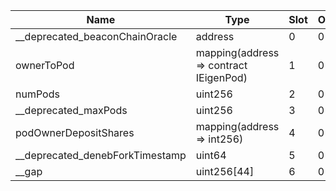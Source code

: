 | Name                            | Type                                   | Slot | Offset | Bytes | Contract                                                             |
|---------------------------------|----------------------------------------|------|--------|-------|----------------------------------------------------------------------|
| __deprecated_beaconChainOracle  | address                                | 0    | 0      | 20    | src/contracts/pods/EigenPodManagerStorage.sol:EigenPodManagerStorage |
| ownerToPod                      | mapping(address => contract IEigenPod) | 1    | 0      | 32    | src/contracts/pods/EigenPodManagerStorage.sol:EigenPodManagerStorage |
| numPods                         | uint256                                | 2    | 0      | 32    | src/contracts/pods/EigenPodManagerStorage.sol:EigenPodManagerStorage |
| __deprecated_maxPods            | uint256                                | 3    | 0      | 32    | src/contracts/pods/EigenPodManagerStorage.sol:EigenPodManagerStorage |
| podOwnerDepositShares           | mapping(address => int256)             | 4    | 0      | 32    | src/contracts/pods/EigenPodManagerStorage.sol:EigenPodManagerStorage |
| __deprecated_denebForkTimestamp | uint64                                 | 5    | 0      | 8     | src/contracts/pods/EigenPodManagerStorage.sol:EigenPodManagerStorage |
| __gap                           | uint256[44]                            | 6    | 0      | 1408  | src/contracts/pods/EigenPodManagerStorage.sol:EigenPodManagerStorage |
